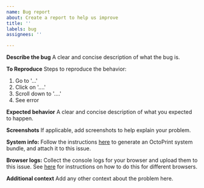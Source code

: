 ```yaml
---
name: Bug report
about: Create a report to help us improve
title: ''
labels: bug
assignees: ''

---
```


<!-- 
!!!!!!!!!!!!!!!!!!!!!!!!!!!!!!!!!!!!!!!!!!!!!!

     .
       .
   . ;.
    .;
     ;;.
   ;.;;
   ;;;;.
   ;;;;;
   ;;;;;
   ;;;;;
   ;;;;;
   ;;;;;
 ..;;;;;..
  ':::::'
    ':`

**PLEASE READ THIS FIRST!**

If you are reporting an issue, you **must** submit a System Info bundle so I can troubleshoot it.

If you create an issue without one, then I'll ask you to submit one and will wait until you do. 

Please save us both time, and do this first:

https://community.octoprint.org/t/what-is-a-systeminfo-bundle-and-how-can-i-obtain-one/29887
     .
   .:;:.
 .:;;;;;:.
   ;;;;;
   ;;;;;
   ;;;;;
   ;;;;;
   ;:;;;
   : ;;;
     ;:;
   . :.;
     . :
   .   .

      .

!!!!!!!!!!!!!!!!!!!!!!!!!!!!!!!!!!!!!!!!!!!!!
-->

**Describe the bug**
A clear and concise description of what the bug is.

**To Reproduce**
Steps to reproduce the behavior:
1. Go to '...'
2. Click on '....'
3. Scroll down to '....'
4. See error

**Expected behavior**
A clear and concise description of what you expected to happen.

**Screenshots**
If applicable, add screenshots to help explain your problem.

**System info:**
Follow the instructions [here](https://community.octoprint.org/t/what-is-a-systeminfo-bundle-and-how-can-i-obtain-one/29887) to generate an OctoPrint system bundle, and attach it to this issue.

**Browser logs:**
Collect the console logs for your browser and upload them to this issue. See [here](https://support.shortpoint.com/support/solutions/articles/1000222881-save-browser-console-file) for instructions on how to do this for different browsers.

**Additional context**
Add any other context about the problem here.
